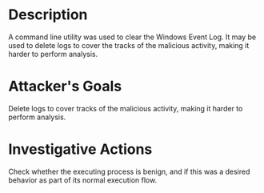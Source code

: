 # Description
A command line utility was used to clear the Windows Event Log. It may be used to delete logs to cover the tracks of the malicious activity, making it harder to perform analysis.
# Attacker's Goals
Delete logs to cover tracks of the malicious activity, making it harder to perform analysis.
# Investigative Actions
Check whether the executing process is benign, and if this was a desired behavior as part of its normal execution flow.

